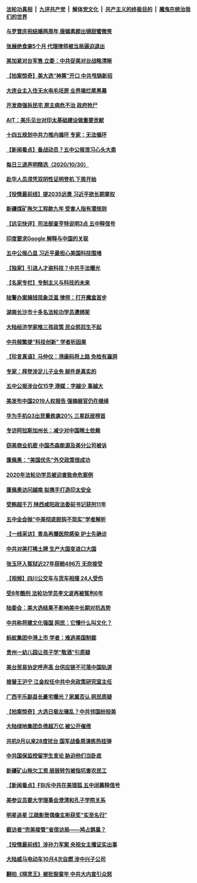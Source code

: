 

####  [法轮功真相](../../../../basic/blob/master/README.md?t=10311631) &nbsp;|&nbsp; [九评共产党](../../../../9ping.md/blob/master/README.md?t=10311631) &nbsp;|&nbsp; [解体党文化](../../../../jtdwh.md/blob/master/README.md?t=10311631)  &nbsp;|&nbsp; [共产主义的终极目的](../../../../gczydzjmd.md/blob/master/README.md?t=10311631) &nbsp;|&nbsp; [魔鬼在统治我们的世界](../../../../mgztzwmdsj.md/blob/master/README.md?t=10311631) 

#### [与罗晋庆祝结婚两周年 唐嫣素颜出镜甜蜜微笑](../pages/nsc413/n12514872.md?t=10311631) 

#### [张展绝食逾5个月 代理律师被当局逼迫退出](../pages/nsc413/n12515400.md?t=10311631) 

#### [美加紧对台军售 立委：中共促美对台战略清晰](../pages/nsc413/n12515195.md?t=10311631) 

#### [【拍案惊奇】美大选“神算”开口 中共甩锅新招](../pages/nsc413/n12515225.md?t=10311631) 

#### [大连业主入住无水电毛坯房 业界揭烂尾黑幕](../pages/nsc413/n12514930.md?t=10311631) 

#### [开发商强拆民宅 房主病危不治 政府抢尸](../pages/nsc413/n12512554.md?t=10311631) 

#### [AIT：美乐见台对印太基础建设做重要贡献](../pages/nsc413/n12515123.md?t=10311631) 


#### [十四五规划中共力推内循环 专家：无法循环](../pages/nsc413/n12514733.md?t=10311631) 

#### [【新闻看点】备战动员？五中公报泄习心头大患](../pages/nsc413/n12514672.md?t=10311631) 

#### [每日三退声明精选（2020/10/30）](../pages/nsc413/n12515000.md?t=10311631) 

#### [赴华人员须凭双阴性证明登机 下周开始](../pages/nsc413/n12514790.md?t=10311631) 

#### [【役情最前线】提2035远景 习近平欲长期掌权](../pages/nsc413/n12514625.md?t=10311631) 

#### [新疆煤矿拖欠工程款九年 受害人指有潜规则](../pages/nsc413/n12514762.md?t=10311631) 

#### [【远见快评】司法部查亨特说明3点 五中释信号](../pages/nsc413/n12514151.md?t=10311631) 

#### [印度要求Google 解释与中国的关联](../pages/nsc413/n12514693.md?t=10311631) 

#### [五中公报凸显 习近平最担心美国科技围堵](../pages/nsc413/n12514441.md?t=10311631) 

#### [【独家】引进人才盗科技？中共手法曝光](../pages/nsc413/n12509478.md?t=10311631) 

#### [【名家专栏】专制主义与科技的未来](../pages/nsc413/n12513691.md?t=10311631) 

#### [陆警办案搞钱现象泛滥 律师：打开魔盒首步](../pages/nsc413/n12514405.md?t=10311631) 

#### [湖南长沙市十多名法轮功学员遭绑架](../pages/nsc413/n12514549.md?t=10311631) 

#### [大陆经济学家推三孩政策 民众怒怼生不起](../pages/nsc413/n12514543.md?t=10311631) 

#### [中共频繁提“科技创新” 学者析因果](../pages/nsc413/n12514450.md?t=10311631) 

#### [【珍言真语】马仲仪：港康码将上路 免检有漏洞](../pages/nsc413/n12514422.md?t=10311631) 

#### [专家：拜登涉足儿子业务 邮件是真实的](../pages/nsc413/n12514411.md?t=10311631) 

#### [五中公报涉台仅15字 港媒：字越少 事越大](../pages/nsc413/n12514399.md?t=10311631) 

#### [美发布中国2019人权报告 强摘器官仍在继续](../pages/nsc413/n12514193.md?t=10311631) 

#### [华为手机Q3出货量跌逾20% 三星跃居榜首](../pages/nsc413/n12514054.md?t=10311631) 

#### [专访阿拉斯加州长：减少对中国稀土依赖](../pages/nsc413/n12514183.md?t=10311631) 

#### [窃美商业机密 中国杰森能源及美分公司被诉](../pages/nsc413/n12514237.md?t=10311631) 

#### [蓬佩奥：“美国优先”外交政策很成功](../pages/nsc413/n12514149.md?t=10311631) 

#### [2020年法轮功学员被迫害致命危案例](../pages/nsc413/n12513402.md?t=10311631) 

#### [蓬佩奥访问越南 拟携手打造印太安全](../pages/nsc413/n12513849.md?t=10311631) 

#### [受贿超千万 陕西咸阳政法委前书记获刑11年](../pages/nsc413/n12513490.md?t=10311631) 

#### [五中全会抛“中美彻底脱钩不现实”学者解析](../pages/nsc413/n12513431.md?t=10311631) 

#### [【一线采访】青岛再爆医院感染 护士先确诊](../pages/nsc413/n12513347.md?t=10311631) 

#### [中共对美打稀土牌 生产大国变进口大国](../pages/nsc413/n12513376.md?t=10311631) 

#### [张玉环入冤狱近27年获赔496万 无奈接受](../pages/nsc413/n12513447.md?t=10311631) 

#### [【视频】四川公交车与货车相撞 24人受伤](../pages/nsc413/n12513326.md?t=10311631) 

#### [受8年酷刑 法轮功学员李文波再被冤判6年](../pages/nsc413/n12511570.md?t=10311631) 

#### [陆委会：美大选结果不影响美中长期对抗态势](../pages/nsc413/n12513358.md?t=10311631) 

#### [中共称将建文化强国 网民：它懂什么叫文化？](../pages/nsc413/n12513016.md?t=10311631) 

#### [蚂蚁集团中港上市 学者：难逃美国制裁](../pages/nsc413/n12512873.md?t=10311631) 

#### [贵州一幼儿园让孩子学“敬酒”引质疑](../pages/nsc413/n12512673.md?t=10311631) 

#### [美台贸易协定呼声高 台供应链不可落中国轨道](../pages/nsc413/n12512606.md?t=10311631) 

#### [接替王沪宁 江金权任中共中央政策研究室主任](../pages/nsc413/n12512834.md?t=10311631) 

#### [广西平乐副县长豪宅曝光？家属否认 网民质疑](../pages/nsc413/n12512531.md?t=10311631) 

#### [【拍案惊奇】大选日极左骚乱？中共邻国纷投美](../pages/nsc413/n12512395.md?t=10311631) 

#### [大陆绿地集团负债超万亿 被公开催债](../pages/nsc413/n12512231.md?t=10311631) 


#### [共机9月以来28度扰台 国军战备周演练热挂弹](../pages/nsc413/n12510382.md?t=10311631) 

#### [中共国保监控留学生言论 胁迫他们当卧底](../pages/nsc413/n12512486.md?t=10311631) 

#### [新疆矿山拖欠工资 层层转包被指坑害农民工](../pages/nsc413/n12512298.md?t=10311631) 

#### [【新闻看点】FBI斥中共在美猎狐 五中闭幕释信号](../pages/nsc413/n12511850.md?t=10311631) 

#### [美参议员要大学理事会澄清和孔子学院关系](../pages/nsc413/n12511742.md?t=10311631) 

#### [明星追星 江疏影贺偶像玄彬获奖“实至名归”](../pages/nsc413/n12512090.md?t=10311631) 

#### [截访者“完美接管”省信访局——鸠占鹊巢？](../pages/nsc413/n12512006.md?t=10311631) 

#### [【役情最前线】涉孙力军案 央视女主播证实出事](../pages/nsc413/n12511777.md?t=10311631) 

#### [大陆威马电动车10月4次自燃 涉中兴子公司](../pages/nsc413/n12511984.md?t=10311631) 

#### [翻拍《棋灵王》被批毁童年 中共大内宣引众怒](../pages/nsc413/n12511870.md?t=10311631) 

